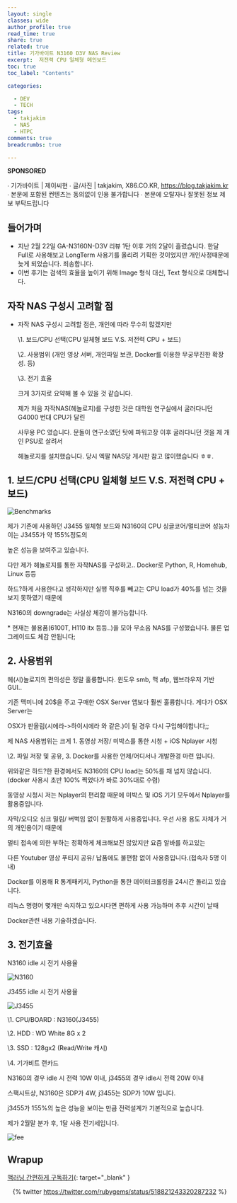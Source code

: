 ```yaml
---
layout: single
classes: wide
author_profile: true
read_time: true
share: true
related: true
title: 기가바이트 N3160 D3V NAS Review
excerpt:  저전력 CPU 일체형 메인보드
toc: true
toc_label: "Contents"

categories:

  - DEV
  - TECH
tags:
  - takjakim
  - NAS
  - HTPC
comments: true
breadcrumbs: true

---
```


 **SPONSORED** 

∙ 기가바이트 | 제이씨현
∙ 글/사진 | takjakim, X86.CO.KR, https://blog.takjakim.kr
∙ 본문에 포함된 컨텐츠는 동의없이 인용 불가합니다
∙ 본문에 오탈자나 잘못된 정보 제보 부탁드립니다

## 들어가며

*  지난 2월 22일 GA-N3160N-D3V 리뷰 1탄 이후 거의 2달이 흘렀습니다. 한달 Full로 사용해보고 LongTerm 사용기를 올리려 기획한 것이었지만 개인사정때문에 늦게 되었습니다. 죄송합니다.
*  이번 후기는 검색의 효율을 높이기 위해 Image 형식 대신, Text 형식으로 대체합니다.

## 자작 NAS 구성시 고려할 점

* 자작 NAS 구성시 고려할 점은, 개인에 따라 무수히 많겠지만 

  \1. 보드/CPU 선택(CPU 일체형 보드 V.S. 저전력 CPU + 보드)

  \2. 사용범위 (개인 영상 서버, 개인파일 보관, Docker를 이용한 무궁무진한 확장성. 등)

  \3. 전기 효율

  

  크게 3가지로 요약해 볼 수 있을 것 같습니다.

  제가 처음 자작NAS(헤놀로지)를 구성한 것은 대학원 연구실에서 굴러다니던 G4000 번대 CPU가 달린

  사무용 PC 였습니다. 문돌이 연구소였던 탓에 파워고장 이후 굴러다니던 것을 제 개인 PSU로 살려서

  헤놀로지를 설치했습니다. 당시 엑팔 NAS당 게시판 참고 많이했습니다 ㅎㅎ. 

## 1. 보드/CPU 선택(CPU 일체형 보드 V.S. 저전력 CPU + 보드)

![Benchmarks](/assets/images/2005/nas/1.png )

제가 기존에 사용하던 J3455 일체형 보드와 N3160의 CPU 싱글코어/멀티코어 성능차이는 J3455가 약 155%정도의

높은 성능을 보여주고 있습니다.

다만 제가 헤놀로지를 통한 자작NAS를 구성하고.. Docker로 Python, R, Homehub, Linux 등등

하드?하게 사용한다고 생각하지만 실행 직후를 빼고는 CPU load가 40%를 넘는 것을 보지 못하였기 때문에

N3160의 downgrade는 사실상 체감이 불가능합니다.

\* 현재는 불용품(6100T, H110 itx 등등..)을 모아 무소음 NAS를 구성했습니다. 물론 업그레이드도 체감 안됩니다;



## 2. 사용범위

헤(시)놀로지의 편의성은 정말 훌륭합니다. 윈도우 smb, 맥 afp, 웹브라우저 기반 GUI..

기존 맥미니에 20$을 주고 구매한 OSX Server 앱보다 훨씬 훌륭합니다.  게다가 OSX Server는 

OSX가 판올림(시에라->하이시에라 와 같은.)이 될 경우 다시 구입해야합니다;;

제 NAS 사용범위는 크게 1. 동영상 저장/ 미박스를 통한 시청 + iOS Nplayer 시청

\2. 파일 저장 및 공유, 3. Docker를 사용한 언제/어디서나 개발환경 마련 입니다.

위와같은 하드?한 환경에서도 N3160의 CPU load는 50%를 채 넘지 않습니다. (docker 사용시 초반 100% 찍었다가 바로 30%대로 수렴)

동영상 시청시 저는 Nplayer의 편리함 때문에 미박스 및 iOS 기기 모두에서 Nplayer를 활용중입니다.

자막/오디오 싱크 밀림/ 버벅임 없이 원활하게 사용중입니다. 우선 사용 용도 자체가 거의 개인용이기 때문에

멀티 접속에 의한 부하는 정확하게 체크해보진 않았지만 요즘 알바를 하고있는

다른 Youtuber 영상 푸티지 공유/ 납품에도 불편함 없이 사용중입니다.(접속자 5명 이내)



Docker를 이용해 R 통계패키지, Python을 통한 데이터크롤링을 24시간 돌리고 있습니다.

리눅스 명령어 몇개만 숙지하고 있으시다면 편하게 사용 가능하며 추후 시간이 날때

Docker관련 내용 기술하겠습니다.



## 3. 전기효율

N3160 idle 시 전기 사용율

![N3160](/assets/images/2005/nas/2.png )

J3455 idle 시 전기 사용율

![J3455](/assets/images/2005/nas/3.png )



\1. CPU/BOARD : N3160(J3455)

\2. HDD : WD White 8G x 2

\3. SSD : 128gx2 (Read/Write 캐시)

\4. 기가비트 랜카드



N3160의 경우 idle 시 전력 10W 이내, j3455의 경우 idle시 전력 20W 이내



스팩시트상, N3160은 SDP가 4W, j3455는 SDP가 10W 입니다.

j3455가 155%의 높은 성능을 보이는 만큼 전력설계가 기본적으로 높습니다.

제가 2월말 분가 후, 1달 사용 전기세입니다.

![fee](/assets/images/2005/nas/4.png )



## Wrapup


[맥러닝 간편하게 구독하기](https://www.youtube.com/channel/UCwq1IYf7GhmJgJtqjbBX1IA?sub_confirmation=1){: target="_blank" } 

 <div class='jekyll-twitter-plugin' align="center">

​	{% twitter https://twitter.com/rubygems/status/518821243320287232 %}</div>